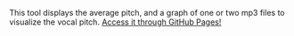 This tool displays the average pitch, and a graph of one or two mp3 files to visualize the vocal pitch.
[Access it through GitHub Pages!](https://cvinker.github.io/VocalPitchAnalyzer/)

